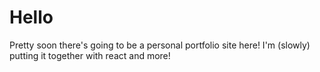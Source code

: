 # Hello

Pretty soon there's going to be a personal portfolio site here! I'm (slowly) putting it together with react and more!